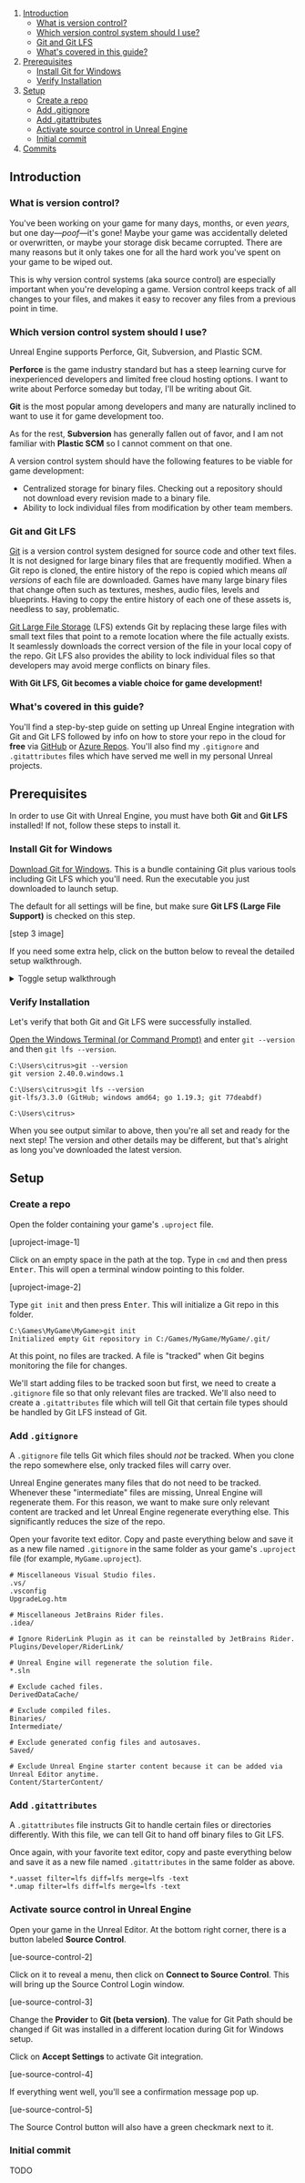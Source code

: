 1. [Introduction](#introduction)
   - [What is version control?](#what-is-version-control)
   - [Which version control system should I use?](#which-version-control-system-should-i-use)
   - [Git and Git LFS](#git-and-git-lfs)
   - [What's covered in this guide?](#whats-covered-in-this-guide)
2. [Prerequisites](#prerequisites)
   - [Install Git for Windows](#install-git-for-windows)
   - [Verify Installation](#verify-installation)
3. [Setup](#setup)
   - [Create a repo](#create-a-repo)
   - [Add .gitignore](#add-gitignore)
   - [Add .gitattributes](#add-gitattributes)
   - [Activate source control in Unreal Engine](#activate-source-control-in-unreal-engine)
   - [Initial commit](#initial-commit)
4. [Commits](#commmits)

## Introduction
### What is version control?
You've been working on your game for many days, months, or even *years*, but one day—*poof*—it's gone! Maybe your game was accidentally deleted or overwritten, or maybe your storage disk became corrupted. There are many reasons but it only takes one for all the hard work you've spent on your game to be wiped out.

This is why version control systems (aka source control) are especially important when you're developing a game. Version control keeps track of all changes to your files, and makes it easy to recover any files from a previous point in time.

### Which version control system should I use?
Unreal Engine supports Perforce, Git, Subversion, and Plastic SCM. 

**Perforce** is the game industry standard but has a steep learning curve for inexperienced developers and limited free cloud hosting options. I want to write about Perforce someday but today, I'll be writing about Git. 

**Git** is the most popular among developers and many are naturally inclined to want to use it for game development too.

As for the rest, **Subversion** has generally fallen out of favor, and I am not familiar with **Plastic SCM** so I cannot comment on that one.

A version control system should have the following features to be viable for game development:
- Centralized storage for binary files. Checking out a repository should not download every revision made to a binary file.
- Ability to lock individual files from modification by other team members.

### Git and Git LFS
[Git](https://git-scm.com/) is a version control system designed for source code and other text files. It is not designed for large binary files that are frequently modified. When a Git repo is cloned, the entire history of the repo is copied which means *all versions* of each file are downloaded. Games have many large binary files that change often such as textures, meshes, audio files, levels and blueprints. Having to copy the entire history of each one of these assets is, needless to say, problematic.

[Git Large File Storage](https://www.atlassian.com/git/tutorials/git-lfs) (LFS) extends Git by replacing these large files with small text files that point to a remote location where the file actually exists. It seamlessly downloads the correct version of the file in your local copy of the repo. Git LFS also provides the ability to lock individual files so that developers may avoid merge conflicts on binary files.

**With Git LFS, Git becomes a viable choice for game development!**

### What's covered in this guide?
You'll find a step-by-step guide on setting up Unreal Engine integration with Git and Git LFS followed by info on how to store your repo in the cloud for **free** via [GitHub](https://github.com/) or [Azure Repos](https://azure.microsoft.com/en-us/products/devops/repos). You'll also find my `.gitignore` and `.gitattributes` files which have served me well in my personal Unreal projects.

## Prerequisites
In order to use Git with Unreal Engine, you must have both **Git** and **Git LFS** installed! If not, follow these steps to install it.

### Install Git for Windows
[Download Git for Windows](https://gitforwindows.org/). This is a bundle containing Git plus various tools including Git LFS which you'll need. Run the executable you just downloaded to launch setup.

The default for all settings will be fine, but make sure **Git LFS (Large File Support)** is checked on this step.

[step 3 image]

If you need some extra help, click on the button below to reveal the detailed setup walkthrough.

<details style="margin-bottom: 1em;">
<summary><span style="cursor: pointer;">Toggle setup walkthrough</span></summary>

[step 1 image]

Click **Next** to continue.

[step 2 image]

This step is where you can select where Git will be installed. The default location should be fine. Click **Next** to continue.

[step 3 image]

**IMPORTANT:** Make sure **Git LFS (Large File Support)** is checked! Everything else is optional. Click **Next** to continue.

[step 4 image]

Click **Next** to continue.

[step 5 image]

I recommend using Visual Studio Code as Git's default editor. Click **Next** to continue.

[step 6 image]

This is where you can set the default Git branch name. While the choice is entirely up to you, I suggest setting the default branch name to `main` because that's the current standard. Click **Next** to continue.

[step 7 image]

Make sure the middle choice is selected and click **Next** to continue.

[step 8 image]

The default value is fine. From now on, just keep clicking **Next** until you get to the end.

[step 9 image]

[step 10 image]

[step 11 image]

[step 12 image]

[step 13 image]

[step 14 image]

[step 15 image]

Click **Install**.

[step 16 image]

Finally! Git has been installed and configured. Click **Finish** to close setup.
      
</details>

### Verify Installation
Let's verify that both Git and Git LFS were successfully installed.

[Open the Windows Terminal (or Command Prompt)](https://www.minitool.com/news/open-command-prompt-windows-11.html) and enter `git --version` and then `git lfs --version`.

```console
C:\Users\citrus>git --version
git version 2.40.0.windows.1

C:\Users\citrus>git lfs --version
git-lfs/3.3.0 (GitHub; windows amd64; go 1.19.3; git 77deabdf)

C:\Users\citrus>
```

When you see output similar to above, then you're all set and ready for the next step! The version and other details may be different, but that's alright as long you've downloaded the latest version.

## Setup
### Create a repo
Open the folder containing your game's `.uproject` file.

[uproject-image-1]

Click on an empty space in the path at the top. Type in `cmd` and then press <kbd>Enter</kbd>. This will open a terminal window pointing to this folder.

[uproject-image-2]

Type `git init` and then press <kbd>Enter</kbd>. This will initialize a Git repo in this folder.

```console
C:\Games\MyGame\MyGame>git init
Initialized empty Git repository in C:/Games/MyGame/MyGame/.git/
```

At this point, no files are tracked. A file is "tracked" when Git begins monitoring the file for changes.

We'll start adding files to be tracked soon but first, we need to create a `.gitignore` file so that only relevant files are tracked. We'll also need to create a `.gitattributes` file which will tell Git that certain file types should be handled by Git LFS instead of Git.

### Add `.gitignore`
A `.gitignore` file tells Git which files should _not_ be tracked. When you clone the repo somewhere else, only tracked files will carry over.

Unreal Engine generates many files that do not need to be tracked. Whenever these "intermediate" files are missing, Unreal Engine will regenerate them. For this reason, we want to make sure only relevant content are tracked and let Unreal Engine regenerate everything else. This significantly reduces the size of the repo.

Open your favorite text editor. Copy and paste everything below and save it as a new file named `.gitignore` in the same folder as your game's `.uproject` file (for example, `MyGame.uproject`).

```gitignore
# Miscellaneous Visual Studio files.
.vs/
.vsconfig
UpgradeLog.htm

# Miscellaneous JetBrains Rider files.
.idea/

# Ignore RiderLink Plugin as it can be reinstalled by JetBrains Rider.
Plugins/Developer/RiderLink/

# Unreal Engine will regenerate the solution file.
*.sln

# Exclude cached files.
DerivedDataCache/

# Exclude compiled files.
Binaries/
Intermediate/

# Exclude generated config files and autosaves.
Saved/

# Exclude Unreal Engine starter content because it can be added via Unreal Editor anytime.
Content/StarterContent/
```

### Add `.gitattributes`
A `.gitattributes` file instructs Git to handle certain files or directories differently. With this file, we can tell Git to hand off binary files to Git LFS.

Once again, with your favorite text editor, copy and paste everything below and save it as a new file named `.gitattributes` in the same folder as above.

```gitattributes
*.uasset filter=lfs diff=lfs merge=lfs -text
*.umap filter=lfs diff=lfs merge=lfs -text
```

### Activate source control in Unreal Engine
Open your game in the Unreal Editor. At the bottom right corner, there is a button labeled **Source Control**.

[ue-source-control-2]

Click on it to reveal a menu, then click on **Connect to Source Control**. This will bring up the Source Control Login window.

[ue-source-control-3]

Change the **Provider** to **Git (beta version)**. The value for Git Path should be changed if Git was installed in a different location during Git for Windows setup.

Click on **Accept Settings** to activate Git integration.

[ue-source-control-4]

If everything went well, you'll see a confirmation message pop up.

[ue-source-control-5]

The Source Control button will also have a green checkmark next to it.

### Initial commit
TODO
